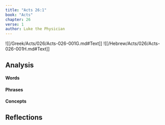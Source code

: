 ```yaml
---
title: "Acts 26:1"
book: "Acts"
chapter: 26
verse: 1
author: Luke the Physician
---
```

![[/Greek/Acts/026/Acts-026-001G.md#Text]]
![[/Hebrew/Acts/026/Acts-026-001H.md#Text]]

## Analysis

#### Words

#### Phrases

#### Concepts

## Reflections
